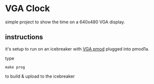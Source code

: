 # VGA Clock

simple project to show the time on a 640x480 VGA display.

## instructions

it's setup to run on an icebreaker with [VGA pmod](https://github.com/mattvenn/6bit-pmod-vga) plugged into pmod1a.

type

    make prog

to build & upload to the icebreaker
